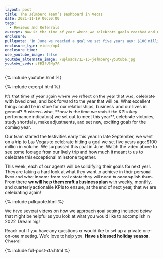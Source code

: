 ```yaml
---
layout: post
title: The Jelmberg Team’s Dashboard in Vegas
date: 2021-11-19 00:00:00
tags:
  - Reviews and Referrals
excerpt: Now is the time of year where we celebrate goals reached and make new ones.
enclosure:
pullquote: 'In June we reached a goal we set five years ago: $100 million in volume!'
enclosure_type: video/mp4
enclosure_time:
use_youtube_image: false
youtube_alternate_image: /uploads/11-15-jelmberg-youtube.jpg
youtube_code: s8B2fUJNg7A
---
```

{% include youtube.html %}

{% include excerpt.html %}

<!-- wp:paragraph -->It’s that time of year again where we reflect on the year that was, celebrate with loved ones, and look forward to the year that will be. What excellent things could be in store for our relationships, business, and our lives in general? Business-wise, **now is the time we revisit the KPIs (key performance indicators) we set out to meet this year**, celebrate victories, study shortfalls, make adjustments, and set new, exciting goals for the coming year.

<!-- /wp:paragraph --><!-- wp:paragraph -->

Our team started the festivities early this year. In late September, we went on a trip to Las Vegas to celebrate hitting a goal we set five years ago: $100 million in volume. We surpassed this goal in June. Watch the video above to see some footage from our lively trip and how much it meant to us to celebrate this exceptional milestone together.

<!-- /wp:paragraph --><!-- wp:paragraph -->

This week, each of our agents will be solidifying their goals for next year. They are taking a hard look at what they want to achieve in their personal lives and what income from real estate they will need to accomplish them. From there **we will help them craft a business plan** with weekly, monthly, and quarterly actionable KPIs to ensure, at the end of next year, that we are celebrating again\!

<!-- /wp:paragraph -->

{% include pullquote.html %}<br><!-- wp:paragraph -->

We have several videos on how we approach goal setting included below that might be helpful as you look at what you would like to accomplish in 2022. Dream big\!&nbsp;

<!-- /wp:paragraph --><!-- wp:paragraph -->

Reach out if you have any questions or would like to set up a private one-on-one meeting. We'd love to help you. **Have a blessed holiday season.** Cheers\!

<!-- /wp:paragraph -->

{% include full-post-cta.html %}
